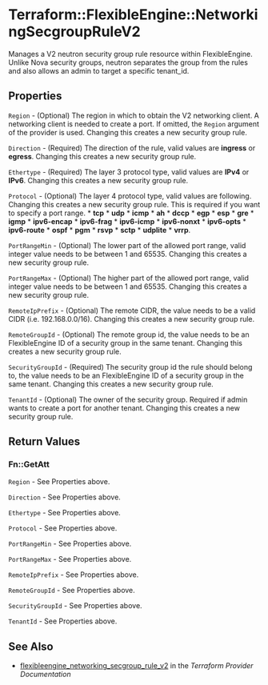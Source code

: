 # Terraform::FlexibleEngine::NetworkingSecgroupRuleV2

Manages a V2 neutron security group rule resource within FlexibleEngine.
Unlike Nova security groups, neutron separates the group from the rules
and also allows an admin to target a specific tenant_id.

## Properties

`Region` - (Optional) The region in which to obtain the V2 networking client. A networking client is needed to create a port. If omitted, the `Region` argument of the provider is used. Changing this creates a new security group rule.

`Direction` - (Required) The direction of the rule, valid values are __ingress__ or __egress__. Changing this creates a new security group rule.

`Ethertype` - (Required) The layer 3 protocol type, valid values are __IPv4__ or __IPv6__. Changing this creates a new security group rule.

`Protocol` - (Optional) The layer 4 protocol type, valid values are following. Changing this creates a new security group rule. This is required if you want to specify a port range. * __tcp__ * __udp__ * __icmp__ * __ah__ * __dccp__ * __egp__ * __esp__ * __gre__ * __igmp__ * __ipv6-encap__ * __ipv6-frag__ * __ipv6-icmp__ * __ipv6-nonxt__ * __ipv6-opts__ * __ipv6-route__ * __ospf__ * __pgm__ * __rsvp__ * __sctp__ * __udplite__ * __vrrp__.

`PortRangeMin` - (Optional) The lower part of the allowed port range, valid integer value needs to be between 1 and 65535. Changing this creates a new security group rule.

`PortRangeMax` - (Optional) The higher part of the allowed port range, valid integer value needs to be between 1 and 65535. Changing this creates a new security group rule.

`RemoteIpPrefix` - (Optional) The remote CIDR, the value needs to be a valid CIDR (i.e. 192.168.0.0/16). Changing this creates a new security group rule.

`RemoteGroupId` - (Optional) The remote group id, the value needs to be an FlexibleEngine ID of a security group in the same tenant. Changing this creates a new security group rule.

`SecurityGroupId` - (Required) The security group id the rule should belong to, the value needs to be an FlexibleEngine ID of a security group in the same tenant. Changing this creates a new security group rule.

`TenantId` - (Optional) The owner of the security group. Required if admin wants to create a port for another tenant. Changing this creates a new security group rule.


## Return Values

### Fn::GetAtt

`Region` - See Properties above.

`Direction` - See Properties above.

`Ethertype` - See Properties above.

`Protocol` - See Properties above.

`PortRangeMin` - See Properties above.

`PortRangeMax` - See Properties above.

`RemoteIpPrefix` - See Properties above.

`RemoteGroupId` - See Properties above.

`SecurityGroupId` - See Properties above.

`TenantId` - See Properties above.

## See Also

* [flexibleengine_networking_secgroup_rule_v2](https://www.terraform.io/docs/providers/flexibleengine/r/networking_secgroup_rule_v2.html) in the _Terraform Provider Documentation_
